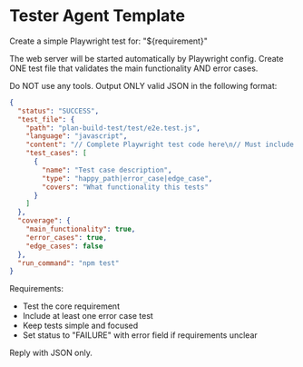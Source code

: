# Tester Agent Template

Create a simple Playwright test for: "${requirement}"

The web server will be started automatically by Playwright config.
Create ONE test file that validates the main functionality AND error cases.

Do NOT use any tools. Output ONLY valid JSON in the following format:

```json
{
  "status": "SUCCESS",
  "test_file": {
    "path": "plan-build-test/test/e2e.test.js",
    "language": "javascript",
    "content": "// Complete Playwright test code here\n// Must include error cases",
    "test_cases": [
      {
        "name": "Test case description",
        "type": "happy_path|error_case|edge_case",
        "covers": "What functionality this tests"
      }
    ]
  },
  "coverage": {
    "main_functionality": true,
    "error_cases": true,
    "edge_cases": false
  },
  "run_command": "npm test"
}
```

Requirements:
- Test the core requirement
- Include at least one error case test
- Keep tests simple and focused
- Set status to "FAILURE" with error field if requirements unclear

Reply with JSON only.